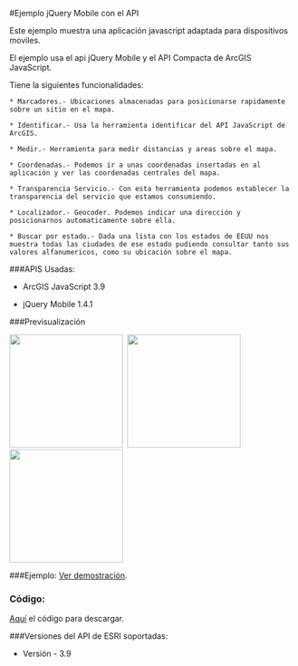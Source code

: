 #Ejemplo jQuery Mobile con el API 

Este ejemplo muestra una aplicación javascript adaptada para dispositivos moviles.

El ejemplo usa el api jQuery Mobile y el API Compacta de ArcGIS JavaScript.

Tiene la siguientes funcionalidades:

	* Marcadores.- Ubicaciones almacenadas para posicionarse rapidamente sobre un sitio en el mapa.

	* Identificar.- Usa la herramienta identificar del API JavaScript de ArcGIS.

	* Medir.- Herramienta para medir distancias y areas sobre el mapa.

	* Coordenadas.- Podemos ir a unas coordenadas insertadas en al aplicación y ver las coordenadas centrales del mapa.

	* Transparencia Servicio.- Con esta herramienta podemos establecer la transparencia del servicio que estamos consumiendo.

	* Localizador.- Geocoder. Podemos indicar una dirección y posicionarnos automaticamente sobre ella.

	* Buscar por estado.- Dada una lista con los estados de EEUU nos muestra todas las ciudades de ese estado pudiendo consultar tanto sus valores alfanumericos, como su ubicación sobre el mapa.

###APIS Usadas:

* ArcGIS JavaScript 3.9

* jQuery Mobile 1.4.1

###Previsualización

<img width="200px" src="http://91.121.152.137/images/jquery1.png" />&nbsp;
<img width="200px" src="http://91.121.152.137/images/jquery6.png" />&nbsp;
<img width="200px" src="http://91.121.152.137/images/jquery5.png" />


###Ejemplo:
[Ver demostración](http://saik003.github.io/jQuery-Mobile-ArcGIS).


### Código:
[Aquí](https://github.com/saik003/jQuery-Mobile-ArcGIS) el código para descargar.  

###Versiones del API de ESRI soportadas:
* Versión - 3.9 



